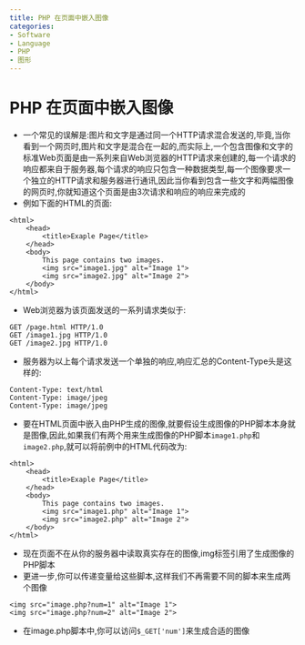 ```yaml
---
title: PHP 在页面中嵌入图像
categories:
- Software
- Language
- PHP
- 图形
---
```

# PHP 在页面中嵌入图像

- 一个常见的误解是:图片和文字是通过同一个HTTP请求混合发送的,毕竟,当你看到一个网页时,图片和文字是混合在一起的,而实际上,一个包含图像和文字的标准Web页面是由一系列来自Web浏览器的HTTP请求来创建的,每一个请求的响应都来自于服务器,每个请求的响应只包含一种数据类型,每一个图像要求一个独立的HTTP请求和服务器进行通讯,因此当你看到包含一些文字和两幅图像的网页时,你就知道这个页面是由3次请求和响应的响应来完成的
- 例如下面的HTML的页面:

```php+HTML
<html>
    <head>
        <title>Exaple Page</title>
    </head>
    <body>
        This page contains two images.
        <img src="image1.jpg" alt="Image 1">
        <img src="image2.jpg" alt="Image 2">
    </body>
</html>
```

- Web浏览器为该页面发送的一系列请求类似于:

```
GET /page.html HTTP/1.0
GET /image1.jpg HTTP/1.0
GET /image2.jpg HTTP/1.0
```

- 服务器为以上每个请求发送一个单独的响应,响应汇总的Content-Type头是这样的:

```
Content-Type: text/html
Content-Type: image/jpeg
Content-Type: image/jpeg
```

- 要在HTML页面中嵌入由PHP生成的图像,就要假设生成图像的PHP脚本本身就是图像,因此,如果我们有两个用来生成图像的PHP脚本`image1.php`和`image2.php`,就可以将前例中的HTML代码改为:

```php+HTML
<html>
    <head>
        <title>Exaple Page</title>
    </head>
    <body>
        This page contains two images.
        <img src="image1.php" alt="Image 1">
        <img src="image2.php" alt="Image 2">
    </body>
</html>
```

- 现在页面不在从你的服务器中读取真实存在的图像,img标签引用了生成图像的PHP脚本
- 更进一步,你可以传递变量给这些脚本,这样我们不再需要不同的脚本来生成两个图像

```php+HTML
<img src="image.php?num=1" alt="Image 1">
<img src="image.php?num=2" alt="Image 2">
```

- 在image.php脚本中,你可以访问`$_GET['num']`来生成合适的图像